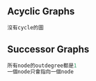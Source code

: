## Acyclic Graphs
```cpp
沒有cycle的圖
```
## Successor Graphs
```cpp
所有node的outdegree都是1
一個node只會指向一個node
```
